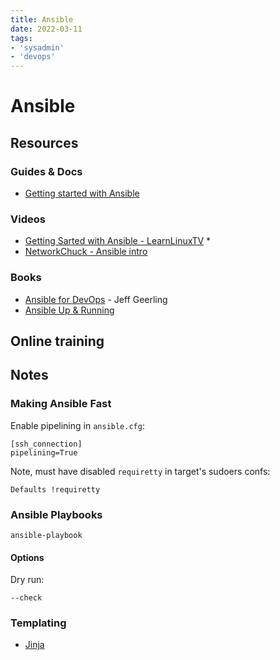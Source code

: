 ```yaml
---
title: Ansible
date: 2022-03-11
tags:
- 'sysadmin'
- 'devops'
---
```


# Ansible

## Resources

### Guides & Docs

* [Getting started with Ansible](https://docs.ansible.com/ansible/latest/getting_started/index.html)

### Videos

* [Getting Sarted with Ansible - LearnLinuxTV](https://www.youtube.com/playlist?list=PLT98CRl2KxKEUHie1m24-wkyHpEsa4Y70) \*
* [NetworkChuck - Ansible intro](https://www.youtube.com/watch?v=5hycyr-8EKs)

### Books

* [Ansible for DevOps](https://www.ansiblefordevops.com/) - Jeff Geerling
* [Ansible Up & Running](https://www.oreilly.com/library/view/ansible-up-and/9781098109141/)

## Online training

## Notes

### Making Ansible Fast

Enable pipelining in `ansible.cfg`:

```
[ssh_connection]
pipelining=True
```

Note, must have disabled `requiretty` in target's sudoers confs:

```
Defaults !requiretty
```

### Ansible Playbooks

`ansible-playbook`

#### Options

Dry run:

```
--check
```

### Templating

* [Jinja](202303241449-jinja.md)